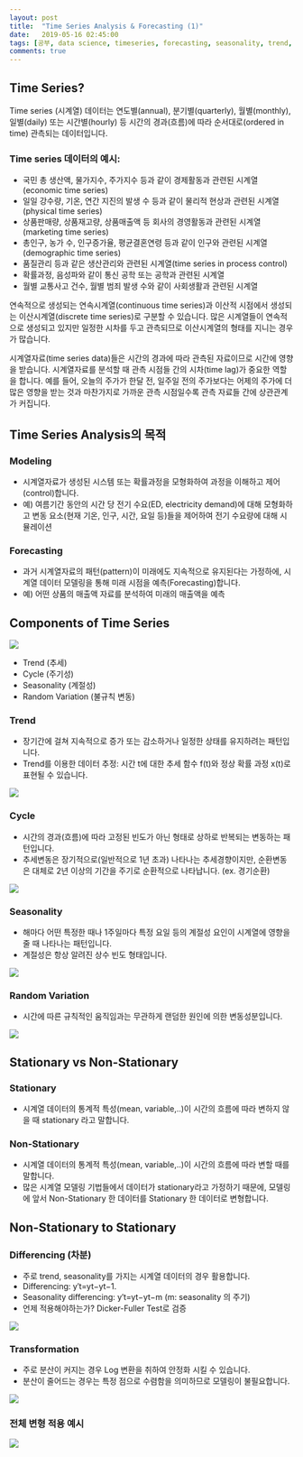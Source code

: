 ```yaml
---
layout: post
title:  "Time Series Analysis & Forecasting (1)"
date:   2019-05-16 02:45:00
tags: [공부, data science, timeseries, forecasting, seasonality, trend, 시계열]
comments: true
---
```


## Time Series?

Time series (시계열) 데이터는 연도별(annual), 분기별(quarterly), 월별(monthly), 일별(daily) 또는 시간별(hourly) 등 시간의 경과(흐름)에 따라 순서대로(ordered in time) 관측되는 데이터입니다.

### Time series 데이터의 예시:

- 국민 총 생산액, 물가지수, 주가지수 등과 같이 경제활동과 관련된 시계열 (economic time series)
- 일일 강수량, 기온, 연간 지진의 발생 수 등과 같이 물리적 현상과 관련된 시계열 (physical time series)
- 상품판매량, 상품재고량, 상품매출액 등 회사의 경영활동과 관련된 시계열 (marketing time series)
- 총인구, 농가 수, 인구증가율, 평균결혼연령 등과 같이 인구와 관련된 시계열 (demographic time series)
- 품질관리 등과 같은 생산관리와 관련된 시계열(time series in process control)
- 확률과정, 음성파와 같이 통신 공학 또는 공학과 관련된 시계열
- 월별 교통사고 건수, 월별 범죄 발생 수와 같이 사회생활과 관련된 시계열

연속적으로 생성되는 연속시계열(continuous time series)과 이산적 시점에서 생성되는 이산시계열(discrete time series)로 구분할 수 있습니다. 많은 시계열들이 연속적으로 생성되고 있지만 일정한 시차를 두고 관측되므로 이산시계열의 형태를 지니는 경우가 많습니다.

시계열자료(time series data)들은 시간의 경과에 따라 관측된 자료이므로 시간에 영향을 받습니다. 시계열자료를 분석할 때 관측 시점들 간의 시차(time lag)가 중요한 역할을 합니다.
예를 들어, 오늘의 주가가 한달 전, 일주일 전의 주가보다는 어제의 주가에 더 많은 영향을 받는 것과 마찬가지로 가까운 관측 시점일수록 관측 자료들 간에 상관관계가 커집니다.

## Time Series Analysis의 목적

### Modeling

- 시계열자료가 생성된 시스템 또는 확률과정을 모형화하여 과정을 이해하고 제어(control)합니다.
- 예) 여름기간 동안의 시간 당 전기 수요(ED, electricity demand)에 대해 모형화하고 변동 요소(현재 기온, 인구, 시간, 요일 등)들을 제어하여 전기 수요량에 대해 시뮬레이션

### Forecasting

- 과거 시계열자료의 패턴(pattern)이 미래에도 지속적으로 유지된다는 가정하에, 시계열 데이터 모델링을 통해 미래 시점을 예측(Forecasting)합니다.
- 예) 어떤 상품의 매출액 자료를 분석하여 미래의 매출액을 예측


## Components of Time Series

![](https://user-images.githubusercontent.com/16538186/61558650-9d2e6c80-aaa2-11e9-957b-d9bf12eee010.png)

- Trend (추세)
- Cycle (주기성)
- Seasonality (계절성)
- Random Variation (불규칙 변동)

### Trend

- 장기간에 걸쳐 지속적으로 증가 또는 감소하거나 일정한 상태를 유지하려는 패턴입니다.
- Trend를 이용한 데이터 추정: 시간 t에 대한 추세 함수 f(t)와 정상 확률 과정 x(t)로 표현될 수 있습니다.

![](https://user-images.githubusercontent.com/16538186/61558716-bf27ef00-aaa2-11e9-8ad6-286228ac2253.png)

### Cycle

- 시간의 경과(흐름)에 따라 고정된 빈도가 아닌 형태로 상하로 반복되는 변동하는 패턴입니다.
- 추세변동은 장기적으로(일반적으로 1년 초과) 나타나는 추세경향이지만, 순환변동은 대체로 2년 이상의 기간을 주기로 순환적으로 나타납니다. (ex. 경기순환)

![](https://user-images.githubusercontent.com/16538186/61558746-d4048280-aaa2-11e9-9899-e9b30c5612d3.png)

### Seasonality

- 해마다 어떤 특정한 때나 1주일마다 특정 요일 등의 계절성 요인이 시계열에 영향을 줄 때 나타나는 패턴입니다.
- 계절성은 항상 알려진 상수 빈도 형태입니다.

![](https://user-images.githubusercontent.com/16538186/61558779-f4ccd800-aaa2-11e9-8cca-b55578eb672e.png)

### Random Variation

- 시간에 따른 규칙적인 움직임과는 무관하게 랜덤한 원인에 의한 변동성분입니다.

![](https://user-images.githubusercontent.com/16538186/61558818-1037e300-aaa3-11e9-92c5-41814e3c0012.png)


## Stationary vs Non-Stationary

### Stationary
- 시계열 데이터의 통계적 특성(mean, variable,..)이 시간의 흐름에 따라 변하지 않을 때 stationary 라고 말합니다.

### Non-Stationary
- 시계열 데이터의 통계적 특성(mean, variable,..)이 시간의 흐름에 따라 변할 때를 말합니다.
- 많은 시계열 모델링 기법들에서 데이터가 stationary라고 가정하기 때문에, 모델링에 앞서 Non-Stationary 한 데이터를 Stationary 한 데이터로 변형합니다.

## Non-Stationary to Stationary

### Differencing (차분)
- 주로 trend, seasonality를 가지는 시계열 데이터의 경우 활용합니다.
- Differencing: y′t=yt−yt−1.
- Seasonality differencing: y′t=yt−yt−m (m: seasonality 의 주기)
- 언제 적용해야하는가? Dicker-Fuller Test로 검증

![](https://user-images.githubusercontent.com/16538186/61558838-1e85ff00-aaa3-11e9-998a-d62efa2c09c9.png)

### Transformation
- 주로 분산이 커지는 경우 Log 변환을 취하여 안정화 시킬 수 있습니다.
- 분산이 줄어드는 경우는 특정 점으로 수렴함을 의미하므로 모델링이 불필요합니다.

![](https://user-images.githubusercontent.com/16538186/61558875-3a89a080-aaa3-11e9-99d2-a7fd1df54e29.png)

### 전체 변형 적용 예시

![](https://user-images.githubusercontent.com/16538186/61558896-4b3a1680-aaa3-11e9-8073-7e5b8c395ce1.png)

